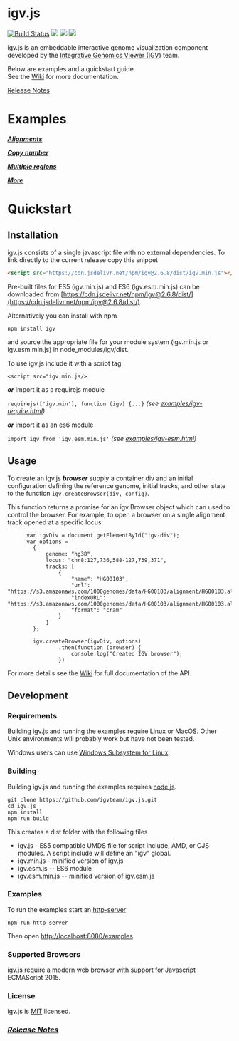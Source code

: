 # igv.js
[![Build Status](https://travis-ci.org/igvteam/igv.js.svg?branch=master)](https://travis-ci.org/igvteam/igv.js)
![](https://img.shields.io/npm/dw/igv.svg)
![](https://img.shields.io/github/last-commit/igvteam/igv.js.svg)
![](https://img.shields.io/npm/l/igv.svg)

igv.js is an embeddable interactive genome visualization component developed by the 
 [Integrative Genomics Viewer (IGV)](https://igv.org) team. 
 
Below are examples and a quickstart guide.  
See the [Wiki](https://github.com/igvteam/igv.js/wiki) for more documentation.  

[Release Notes](https://github.com/igvteam/igv.js/releases)

 
# Examples
 
***[Alignments](https://igv.org/web/release/2.6.8/examples/cram.html)***

***[Copy number](https://igv.org/web/release/2.6.8/examples/copyNumber.html)***

***[Multiple regions](https://igv.org/web/release/2.6.8/examples/multi-locus.html)***

***[More](https://igv.org/web/release/2.6.8/examples/)***

 
# Quickstart

## Installation
igv.js consists of a single javascript file with no external dependencies.  To link directly to the current release copy this snippet

```html
<script src="https://cdn.jsdelivr.net/npm/igv@2.6.8/dist/igv.min.js"></script>
``` 

Pre-built files for ES5 (igv.min.js) and ES6 (igv.esm.min.js)
can be downloaded from [https://cdn.jsdelivr.net/npm/igv@2.6.8/dist/](https://cdn.jsdelivr.net/npm/igv@2.6.8/dist/).   
 
Alternatively you can install with npm  
 
 ```npm install igv```

and source the appropriate file for your module system (igv.min.js or igv.esm.min.js)  in node_modules/igv/dist.

To use igv.js include it with a script tag

````<script src="igv.min.js/>````

***or*** import it as a requirejs module 

```requirejs(['igv.min'], function (igv) {...}```   *(see [examples/igv-require.html](https://igv.org/web/release/2.6.8/examples/igv-require.html))*

***or*** import it as an es6 module 

```import igv from 'igv.esm.min.js'```  *(see [examples/igv-esm.html](https://igv.org/web/release/2.6.8/examples/igv-esm.html))*



## Usage

To create an igv.js ***browser*** supply a container div 
and an initial configuration defining the reference genome, initial tracks, and other state to the 
function ```igv.createBrowser(div, config)```.  

This function returns a promise for an igv.Browser object which can used to control the browser.  For example, to open
a browser on a single alignment track opened at a specific locus:

```
      var igvDiv = document.getElementById("igv-div");
      var options =
        {
            genome: "hg38",
            locus: "chr8:127,736,588-127,739,371",
            tracks: [
                {
                    "name": "HG00103",
                    "url": "https://s3.amazonaws.com/1000genomes/data/HG00103/alignment/HG00103.alt_bwamem_GRCh38DH.20150718.GBR.low_coverage.cram",
                    "indexURL": "https://s3.amazonaws.com/1000genomes/data/HG00103/alignment/HG00103.alt_bwamem_GRCh38DH.20150718.GBR.low_coverage.cram.crai",
                    "format": "cram"
                }
            ]
        };

        igv.createBrowser(igvDiv, options)
                .then(function (browser) {
                    console.log("Created IGV browser");
                })
```

For more details see the [Wiki](https://github.com/igvteam/igv.js/wiki) for full documentation of the API.

## Development

### Requirements

Building igv.js and running the examples require Linux or MacOS.  Other Unix environments will probably
work but have not been tested.  

Windows users can use [Windows Subsystem for Linux](https://docs.microsoft.com/en-us/windows/wsl/install-win10).

### Building

Building igv.js and running the examples requires [node.js](https://nodejs.org/).


```  
git clone https://github.com/igvteam/igv.js.git
cd igv.js
npm install
npm run build
```

This creates a dist folder with the following files

* igv.js - ES5 compatible UMDS file for script include, AMD, or CJS modules.  A script include will define an "igv" global.
* igv.min.js - minified version of igv.js
* igv.esm.js --  ES6 module 
* igv.esm.min.js --  minified version of igv.esm.js



### Examples

To run the examples start an [http-server](https://www.npmjs.com/package/http-server)

    npm run http-server

Then open [http://localhost:8080/examples](http://localhost:8080/examples).


### Supported Browsers

igv.js require a modern web browser with support for Javascript ECMAScript 2015.

### License

igv.js is [MIT](/LICENSE) licensed.

### [_Release Notes_](https://github.com/igvteam/igv.js/releases)


